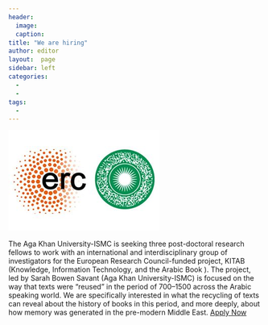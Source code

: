 ```yaml
---
header:
  image: 
  caption: 
title: "We are hiring"			
author: editor		
layout:	 page
sidebar: left
categories:
  - 
  - 
tags:
  - 
---
```




![Image](/images/old_posts/erc-aku-logo-e1536067825352.jpg)



The Aga Khan University-ISMC is seeking three post-doctoral research fellows to work with an international and interdisciplinary group of investigators for the European Research Council-funded project, KITAB (Knowledge, Information Technology, and the Arabic Book ). The project, led by Sarah Bowen Savant (Aga Khan University-ISMC) is focused on the way that texts were “reused” in the period of 700–1500 across the Arabic speaking world. We are specifically interested in what the recycling of texts can reveal about the history of books in this period, and more deeply, about how memory was generated in the pre-modern Middle East. [Apply Now](https://www.aku.edu/vacancies/pages/job-detail.aspx?JobID=5505&Title=%20%20%20%20%20%20%20%20%20%20%20%20%20Three%20Post-doctoral%20Fellowships%20-%20Intertextuality%20and%20Text%20reuse%20in%20the%20Middle%20East)
